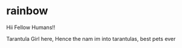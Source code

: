 # rainbow

Hii Fellow Humans!!

Tarantula Girl here, Hence the nam im into tarantulas, best pets ever
